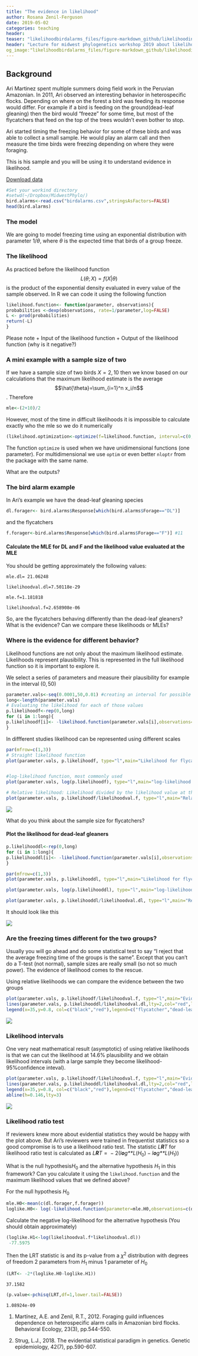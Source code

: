 ```yaml
---
title: "The evidence in likelihood"
author: Rosana Zenil-Ferguson
date: 2019-05-02
categories: teaching
header:
teaser: "likelihoodbirdalarms_files/figure-markdown_github/likelihoodintervals-1.png"
header: "Lecture for midwest phylogenetics workshop 2019 about likelihood function and Evidence"
og_image:"likelihoodbirdalarms_files/figure-markdown_github/likelihoodintervals-1.png"
---
```


## Background


Ari Martinez spent multiple summers doing field work in the Peruvian
Amazonian. In 2011, Ari observed an interesting behavior in
heterospecific flocks. Depending on where on the forest a bird was
feeding its response would differ. For example if a bird is feeding on
the ground(dead-leaf gleaning) then the bird would “freeze” for some
time, but most of the flycatchers that feed on the top of the trees
wouldn’t even bother to stop.

Ari started timing the freezing behavior for some of these birds and was
able to collect a small sample. He would play an alarm call and then
measure the time birds were freezing depending on where they were
foraging.

This is his sample and you will be using it to understand evidence in
likelihood.

[Download data](https://roszenil.github.io/MidwestPhylo2019/teaching/LikelihoodEvidence/birdalarms.csv)
``` r
#Set your workind directory
#setwd(~/Dropbox/MidwestPhylo/)
bird.alarms<-read.csv("birdalarms.csv",stringsAsFactors=FALSE)
head(bird.alarms)
```


### The model

We are going to model freezing time using an exponential distribution
with parameter 1/*θ*, where *θ* is the expected time that birds of a
group freeze.

### The likelihood

As practiced before the likelihood function
$$L(θ; X) = f(X|θ)$$ is the product of the exponential density
evaluated in every value of the sample observed. In R we can code it
using the following function

``` r
likelihood.function<- function(parameter, observations){
probabilities <-dexp(observations, rate=1/parameter,log=FALSE)
L <- prod(probabilities)
return(-L)
}
```

Please note + Input of the likelihood function + Output of the
likelihood function (why is it negative?)

### A mini example with a sample size of two

If we have a sample size of two birds *X* = 2, 10 then we know based on
our calculations that the maximum likelihood estimate is the average
$$\hat{\theta}=\sum_{i=1}^n x_i/n$$. Therefore

``` r
mle<-(2+10)/2
```

However, most of the time in difficult likelihoods it is impossible to
calculate exactly who the mle so we do it numerically

``` r
(likelihood.optimization<-optimize(f=likelihood.function, interval=c(0,10), observations=c(2,10)))
```


The function `optimize` is used when we have unidimensional functions
(one parameter). For multidimensional we use `optim` or even better
`nloptr` from the package with the same name.

What are the outputs?

### The bird alarm example

In Ari’s example we have the dead-leaf gleaning species

``` r
dl.forager<- bird.alarms$Response[which(bird.alarms$Forage=="DL")]
```

and the flycatchers

``` r
f.forager<-bird.alarms$Response[which(bird.alarms$Forage=="F")] #11
```

#### Calculate the MLE for DL and F and the likelihood value evaluated at the MLE

You should be getting approximately the following values:

`mle.dl= 21.06248`

 `likelihoodval.dl=7.50118e-29`

`mle.f=1.181818`

`likelihoodval.f=2.658908e-06`

So, are the flycatchers behaving differently than the dead-leaf
gleaners? What is the evidence? Can we compare these likelihoods or
MLEs?

### Where is the evidence for different behavior?

Likelihood functions are not only about the maximum likelihood estimate.
Likelihoods represent plausibility. This is represented in the full
likelihood function so it is important to explore it.

We select a series of parameters and measure their plausibility for
example in the interval (0, 50)

``` r
parameter.vals<-seq(0.0001,50,0.01) #creating an interval for possible values for the likelihood
long<-length(parameter.vals)
# Evaluating the likelihood for each of those values
p.likelihoodf<-rep(0,long)
for (i in 1:long){
p.likelihoodf[i]<- -likelihood.function(parameter.vals[i],observations=f.forager) # Remeber is negative so we need to add a sign
}
```

In diffferent studies likelihood can be represented using different
scales

``` r
par(mfrow=c(1,3))
# Straight likelihood function
plot(parameter.vals, p.likelihoodf, type="l",main="Likelihood for flycatchers",xlab=expression(theta),ylab="Likelihood", lwd=2,xlim=c(0,5))


#log-likelihood function, most commonly used
plot(parameter.vals, log(p.likelihoodf), type="l",main="log-likelihood for flycatchers",xlab=expression(theta),ylab="Likelihood",lwd=2,xlim=c(0,5))

# Relative likelihood: Likelihood divided by the likelihood value at the MLE
plot(parameter.vals, p.likelihoodf/likelihoodval.f, type="l",main="Relative likelihood for flycatchers",xlab=expression(theta),ylab="Likelihood",lwd=2,xlim=c(0,5))
```

![](likelihoodbirdalarms_files/figure-markdown_github/likelihoodforf-1.png)

What do you think about the sample size for flycatchers?

#### Plot the likelihood for dead-leaf gleaners
``` r
p.likelihooddl<-rep(0,long)
for (i in 1:long){
p.likelihooddl[i]<- -likelihood.function(parameter.vals[i],observations=dl.forager)
}

par(mfrow=c(1,3))
plot(parameter.vals, p.likelihooddl, type="l",main="Likelihood for flycatchers",xlab="Rate Parameter",ylab="Likelihood",lty=2,col="red",lwd=2)

plot(parameter.vals, log(p.likelihooddl), type="l",main="log-likelihood for flycatchers",xlab="Rate Parameter",ylab="Likelihood",lty=2,col="red",lwd=2)

plot(parameter.vals, p.likelihooddl/likelihoodval.dl, type="l",main="Relative likelihood for flycatchers",xlab="Rate Parameter",ylab="Likelihood",lty=2,col="red",lwd=2)
```


It should look like this

![](likelihoodbirdalarms_files/figure-markdown_github/unnamed-chunk-3-1.png)

### Are the freezing times different for the two groups?

Usually you will go ahead and do some statistical test to say “I reject
that the average freezing time of the groups is the same”. Except that
you can’t do a T-test (not normal), sample sizes are really small (so
not so much power). The evidence of likelihood comes to the rescue.

Using relative likelihoods we can compare the evidence between the two
groups

``` r
plot(parameter.vals, p.likelihoodf/likelihoodval.f, type="l",main="Evidence for responses",xlab="Rate Parameter",ylab="Likelihood")
lines(parameter.vals, p.likelihooddl/likelihoodval.dl,lty=2,col="red",lwd=2)
legend(x=35,y=0.8, col=c("black","red"),legend=c("flycatcher","dead-leaf"),lty=1:2)
```

![](likelihoodbirdalarms_files/figure-markdown_github/evidenceplots-1.png)

### Likelihood intervals
One very neat mathematical result
(asymptotic) of using relative likelihoods is that we can cut the
likelihood at 14.6% plausibility and we obtain likelihood intervals
(with a large sample they become likelihood- 95%confidence inteval).

``` r
plot(parameter.vals, p.likelihoodf/likelihoodval.f, type="l",main="Evidence for responses",xlab="Rate Parameter",ylab="Likelihood")
lines(parameter.vals, p.likelihooddl/likelihoodval.dl,lty=2,col="red",lwd=2)
legend(x=35,y=0.8, col=c("black","red"),legend=c("flycatcher","dead-leaf"),lty=1:2)
abline(h=0.146,lty=3)
```

![](likelihoodbirdalarms_files/figure-markdown_github/likelihoodintervals-1.png)

### Likelihood ratio test
If reviewers  knew more about evidential statistics they would be happy with the plot above. But Ari’s reviewers were
trained in frequentist statistics so a good compromise is to use a
likelihood ratio test. The statistic *L**R**T* for likelihood ratio test
is calculated as
*L**R**T* =  − 2(*l**o**g**L*(*H*<sub>0</sub>) − *l**o**g**L*(*H*<sub>1</sub>))

What is the null hypothesis*H*<sub>0</sub> and the alternative
hypothesis *H*<sub>1</sub> in this framework? Can you calculate it using
the `likelihood.function` and the maximum likelihood values that we
defined above?

For the null hypothesis
*H*<sub>0</sub>

``` r
mle.H0<-mean(c(dl.forager,f.forager))
loglike.H0<- log(-likelihood.function(parameter=mle.H0,observations=c(dl.forager,f.forager)))
```

Calculate the negative log-likelihood for the alternative hypothesis
(You should obtain approximately)
``` r
(loglike.H1<-log(likelihoodval.f*likelihoodval.dl))
 -77.5975
```

Then the LRT statistic is and its p-value from a *χ*<sup>2</sup>
distribution with degrees of freedom 2 parameters from *H*<sub>1</sub>
minus 1 parameter of *H*<sub>0</sub>

``` r
(LRT<- -2*(loglike.H0-loglike.H1))
```

`37.1582`

``` r
(p.value<-pchisq(LRT,df=1,lower.tail=FALSE))
```
`1.08924e-09`


1. Martínez, A.E. and Zenil, R.T., 2012. Foraging guild influences dependence on heterospecific alarm calls in Amazonian bird flocks. Behavioral Ecology, 23(3), pp.544-550.

2. Strug, L.J., 2018. The evidential statistical paradigm in genetics. Genetic epidemiology, 42(7), pp.590-607.



